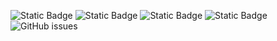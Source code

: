 ![Static Badge](https://img.shields.io/badge/blacklists-60-000000) ![Static Badge](https://img.shields.io/badge/blacklisted-2629631-cc0000) ![Static Badge](https://img.shields.io/badge/whitelisted-2245-00CC00) ![Static Badge](https://img.shields.io/badge/streaming_blacklist-28107-000000) ![GitHub issues](https://img.shields.io/github/issues/fabriziosalmi/blacklists)
